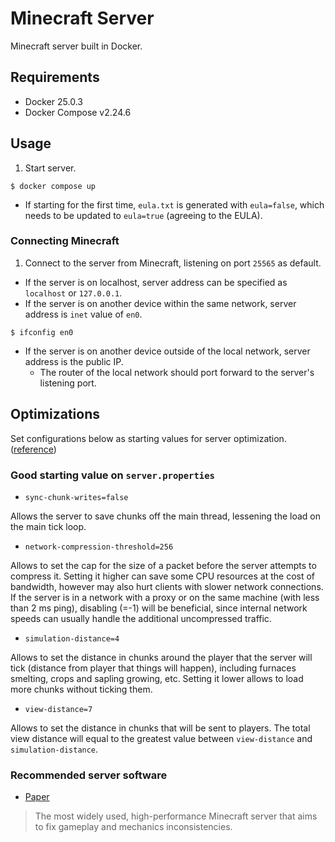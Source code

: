 # Minecraft Server
Minecraft server built in Docker.

## Requirements
- Docker 25.0.3
- Docker Compose v2.24.6

## Usage
1. Start server.
```
$ docker compose up
```
- If starting for the first time, `eula.txt` is generated with `eula=false`, which needs to be updated to `eula=true` (agreeing to the EULA).

### Connecting Minecraft
1. Connect to the server from Minecraft, listening on port `25565` as default.
- If the server is on localhost, server address can be specified as `localhost` or `127.0.0.1`.
- If the server is on another device within the same network, server address is `inet` value of `en0`.
```
$ ifconfig en0
```
- If the server is on another device outside of the local network, server address is the public IP.
  - The router of the local network should port forward to the server's listening port.

## Optimizations
Set configurations below as starting values for server optimization. ([reference](https://github.com/YouHaveTrouble/minecraft-optimization))

### Good starting value on `server.properties`
- ```sync-chunk-writes=false```

Allows the server to save chunks off the main thread, lessening the load on the main tick loop.

- ```network-compression-threshold=256```

Allows to set the cap for the size of a packet before the server attempts to compress it. Setting it higher can save some CPU resources at the cost of bandwidth, however may also hurt clients with slower network connections. If the server is in a network with a proxy or on the same machine (with less than 2 ms ping), disabling (=-1) will be beneficial, since internal network speeds can usually handle the additional uncompressed traffic.

- ```simulation-distance=4```

Allows to set the distance in chunks around the player that the server will tick (distance from player that things will happen), including furnaces smelting, crops and sapling growing, etc. Setting it lower allows to load more chunks without ticking them.

- ```view-distance=7```

Allows to set the distance in chunks that will be sent to players. The total view distance will equal to the greatest value between `view-distance` and `simulation-distance`.

### Recommended server software
- [Paper](https://github.com/PaperMC/Paper)
> The most widely used, high-performance Minecraft server that aims to fix gameplay and mechanics inconsistencies.
